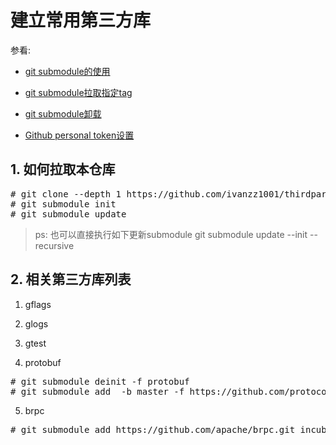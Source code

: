 
# 建立常用第三方库

参看:

- [git submodule的使用](https://zhuanlan.zhihu.com/p/657678855)

- [git submodule拉取指定tag](https://stackoverflow.com/questions/18755933/create-a-git-submodule-from-a-specific-repo-hash-or-tag)

- [git submodule卸载](https://blog.csdn.net/ppzzgg666/article/details/136430931)

- [Github personal token设置](https://github.com/settings/tokens)


## 1. 如何拉取本仓库
<pre>
# git clone --depth 1 https://github.com/ivanzz1001/thirdparties.git
# git submodule init 
# git submodule update
</pre>

>ps: 也可以直接执行如下更新submodule
>    git submodule update --init --recursive



## 2. 相关第三方库列表

1) gflags

2) glogs


3) gtest



4) protobuf

<pre>
# git submodule deinit -f protobuf
# git submodule add  -b master -f https://github.com/protocolbuffers/protobuf.git     
</pre>




5) brpc

<pre>
# git submodule add https://github.com/apache/brpc.git incubator-brpc
</pre>





